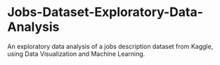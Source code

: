 # Jobs-Dataset-Exploratory-Data-Analysis
An exploratory data analysis of a jobs description dataset from Kaggle, using Data Visualization and Machine Learning.
